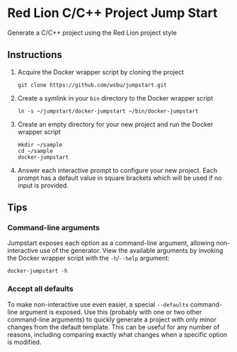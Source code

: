Red Lion C/C++ Project Jump Start
=================================

Generate a C/C++ project using the Red Lion project style

Instructions
------------

1. Acquire the Docker wrapper script by cloning the project
   ```
   git clone https://github.com/wsbu/jumpstart.git
   
   ```
2. Create a symlink in your `bin` directory to the Docker wrapper script
   ```
   ln -s ~/jumpstart/docker-jumpstart ~/bin/docker-jumpstart
   ```
3. Create an empty directory for your new project and run the Docker wrapper 
   script
   ```
   mkdir ~/sample
   cd ~/sample
   docker-jumpstart
   ```
4. Answer each interactive prompt to configure your new project. Each prompt 
   has a default value in square brackets which will be used if no input is 
   provided.
   
Tips
----

### Command-line arguments

Jumpstart exposes each option as a command-line argument, allowing 
non-interactive use of the generator. View the available arguments by invoking
the Docker wrapper script with the `-h`/`--help` argument:

```
docker-jumpstart -h
```

### Accept all defaults

To make non-interactive use even easier, a special `--defaults` command-line 
argument is exposed. Use this (probably with one or two other command-line 
arguments) to quickly generate a project with only minor changes from the
default template. This can be useful for any number of reasons, including
comparing exactly what changes when a specific option is modified.
